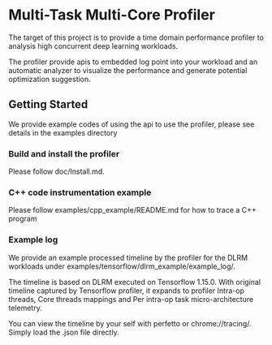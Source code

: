 # Multi-Task Multi-Core Profiler

The target of this project is to provide a time domain performance profiler to analysis high concurrent deep learning workloads.

The profiler provide apis to embedded log point into your workload and an automatic analyzer to visualize the performance and generate potential optimization suggestion.

## Getting Started

We provide example codes of using the api to use the profiler, please see details in the examples directory

### Build and install the profiler

Please follow doc/Install.md.

### C++ code instrumentation example

Please follow examples/cpp_example/README.md for how to trace a C++ program 

### Example log

We provide an example processed timeline by the profiler for the DLRM workloads under examples/tensorflow/dlrm_example/example_log/.

The timeline is based on DLRM executed on Tensorflow 1.15.0. With original timeline captured by Tensorflow profiler, it expands
to profiler Intra-op threads, Core threads mappings and Per intra-op task micro-architecture telemetry.

You can view the timeline by your self with perfetto or chrome://tracing/. Simply load the .json file directly.